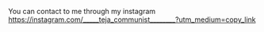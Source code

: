 You can contact to me through my instagram https://instagram.com/_____teja_communist________?utm_medium=copy_link
